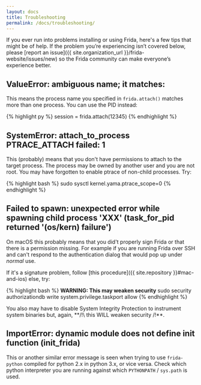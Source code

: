 ```yaml
---
layout: docs
title: Troubleshooting
permalink: /docs/troubleshooting/
---
```


If you ever run into problems installing or using Frida, here's a few tips
that might be of help. If the problem you’re experiencing isn’t covered below,
please [report an issue]({{ site.organization_url }}/frida-website/issues/new) so the
Frida community can make everyone’s experience better.

## ValueError: ambiguous name; it matches:

This means the process name you specified in `frida.attach()` matches more than
one process. You can use the PID instead:

{% highlight py %}
session = frida.attach(12345)
{% endhighlight %}

## SystemError: attach_to_process PTRACE_ATTACH failed: 1

This (probably) means that you don't have permissions to attach to the target
process. The process may be owned by another user and you are not root. You may
have forgotten to enable ptrace of non-child processes. Try:

{% highlight bash %}
sudo sysctl kernel.yama.ptrace_scope=0
{% endhighlight %}

## Failed to spawn: unexpected error while spawning child process 'XXX' (task_for_pid returned '(os/kern) failure')

On macOS this probably means that you did't properly sign Frida or that there
is a permission missing. For example if you are running Frida over SSH and can't
respond to the authentication dialog that would pop up under *normal* use.

If it's a signature problem, follow [this procedure]({{ site.repository }}#mac-and-ios)
else, try:

{% highlight bash %}
**WARNING: This may weaken security**
sudo security authorizationdb write system.privilege.taskport allow
{% endhighlight %}

You also may have to disable System Integrity Protection to instrument system
binaries but, again, **/!\ this WILL weaken security /!\**.

## ImportError: dynamic module does not define init function (init_frida)

This or another similar error message is seen when trying to use `frida-python`
compiled for python 2.x in python 3.x, or vice versa. Check which python
interpreter you are running against which `PYTHONPATH` / `sys.path` is used.
